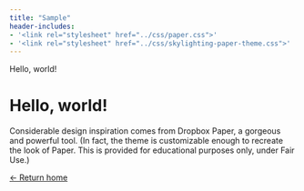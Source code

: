 ```yaml
---
title: "Sample"
header-includes:
- '<link rel="stylesheet" href="../css/paper.css">'
- '<link rel="stylesheet" href="../css/skylighting-paper-theme.css">'
---
```


<!-- TODO(jez) Implement the paper page -->

Hello, world!

# Hello, world!

Considerable design inspiration comes from Dropbox Paper, a gorgeous and
powerful tool. (In fact, the theme is customizable enough to recreate the look
of Paper. This is provided for educational purposes only, under Fair Use.)



<p class="signoff">
  <a href="..">← Return home</a>
</p>
